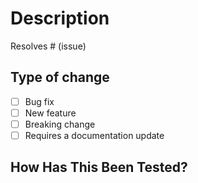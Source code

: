 # Description

Resolves # (issue)

<!--
Please include:
* summary of the changes and the related issue
* relevant motivation and context
-->

## Type of change

- [ ] Bug fix
- [ ] New feature
- [ ] Breaking change
- [ ] Requires a documentation update

## How Has This Been Tested?

<!--
Please:
* describe the tests that you ran to verify your changes.
* provide instructions so we can reproduce.
-->

<!-- If valid for smoke test on feature add screenshots -->
